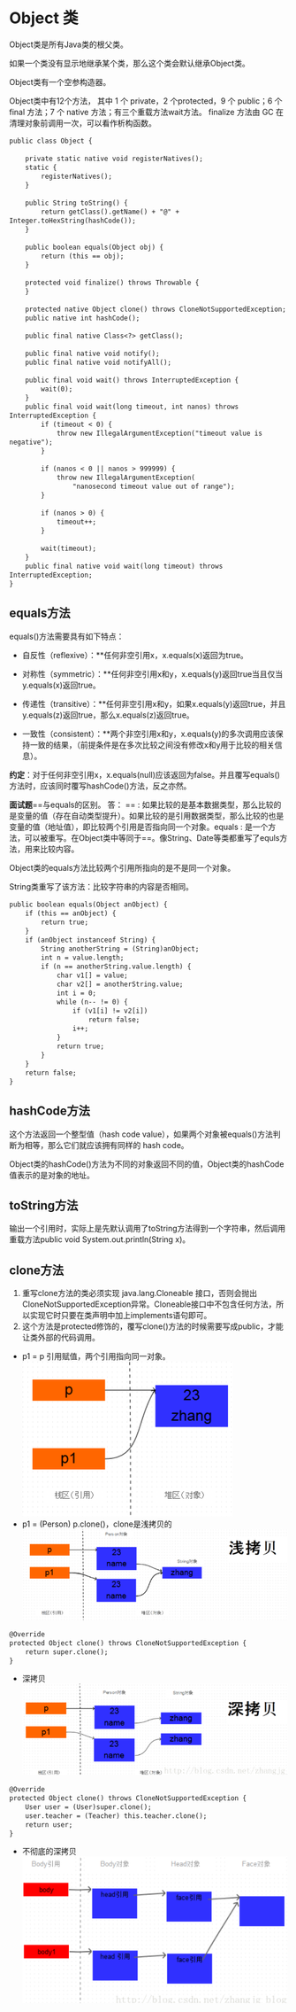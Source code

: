 # Object 类
Object类是所有Java类的根父类。

如果一个类没有显示地继承某个类，那么这个类会默认继承Object类。

Object类有一个空参构造器。

Object类中有12个方法， 其中 1 个 private，2 个protected，9 个 public；6 个 final 方法；7 个 native 方法；有三个重载方法wait方法。 finalize 方法由 GC 在清理对象前调用一次，可以看作析构函数。

```
public class Object {

    private static native void registerNatives();
    static {
        registerNatives();
    }

    public String toString() {
        return getClass().getName() + "@" + Integer.toHexString(hashCode());
    }

    public boolean equals(Object obj) {
        return (this == obj);
    }
        
    protected void finalize() throws Throwable {
    }
    
    protected native Object clone() throws CloneNotSupportedException;
    public native int hashCode();
    
    public final native Class<?> getClass();
    
    public final native void notify();
    public final native void notifyAll();
    
    public final void wait() throws InterruptedException {
        wait(0);
    }
    public final void wait(long timeout, int nanos) throws InterruptedException {
        if (timeout < 0) {
            throw new IllegalArgumentException("timeout value is negative");
        }

        if (nanos < 0 || nanos > 999999) {
            throw new IllegalArgumentException(
                "nanosecond timeout value out of range");
        }

        if (nanos > 0) {
            timeout++;
        }

        wait(timeout);
    }
    public final native void wait(long timeout) throws InterruptedException;
}
```

## equals方法
equals()方法需要具有如下特点：

- 自反性（reflexive）：**任何非空引用x，x.equals(x)返回为true。

- 对称性（symmetric）：**任何非空引用x和y，x.equals(y)返回true当且仅当y.equals(x)返回true。

- 传递性（transitive）：**任何非空引用x和y，如果x.equals(y)返回true，并且y.equals(z)返回true，那么x.equals(z)返回true。

- 一致性（consistent）：**两个非空引用x和y，x.equals(y)的多次调用应该保持一致的结果，（前提条件是在多次比较之间没有修改x和y用于比较的相关信息）。

**约定**：对于任何非空引用x，x.equals(null)应该返回为false。并且覆写equals()方法时，应该同时覆写hashCode()方法，反之亦然。

**面试题**==与equals的区别。​ 答：​ == : 如果比较的是基本数据类型，那么比较的是变量的值（存在自动类型提升）。如果比较的是引用数据类型，那么比较的也是变量的值（地址值），即比较两个引用是否指向同一个对象。​ equals : 是一个方法，可以被重写。在Object类中等同于==。像String、Date等类都重写了equls方法，用来比较内容。

Object类的equals方法比较两个引用所指向的是不是同一个对象。

String类重写了该方法：比较字符串的内容是否相同。
```
public boolean equals(Object anObject) {
    if (this == anObject) {
        return true;
    }
    if (anObject instanceof String) {
        String anotherString = (String)anObject;
        int n = value.length;
        if (n == anotherString.value.length) {
            char v1[] = value;
            char v2[] = anotherString.value;
            int i = 0;
            while (n-- != 0) {
                if (v1[i] != v2[i])
                    return false;
                i++;
            }
            return true;
        }
    }
    return false;
}
```

## hashCode方法
这个方法返回一个整型值（hash code value），如果两个对象被equals()方法判断为相等，那么它们就应该拥有同样的 hash code。

Object类的hashCode()方法为不同的对象返回不同的值，Object类的hashCode值表示的是对象的地址。

## toString方法
输出一个引用时，实际上是先默认调用了toString方法得到一个字符串，然后调用重载方法public void System.out.println(String x)。

## clone方法
1. 重写clone方法的类必须实现 java.lang.Cloneable 接口，否则会抛出CloneNotSupportedException异常。Cloneable接口中不包含任何方法，所以实现它时只要在类声明中加上implements语句即可。
2. 这个方法是protected修饰的，覆写clone()方法的时候需要写成public，才能让类外部的代码调用。
- p1 = p 引用赋值，两个引用指向同一对象。
![clone](../../img/JavaBase/Object-clone方法-1.png)
- p1 = (Person) p.clone()，clone是浅拷贝的
![clone](../../img/JavaBase/Object-clone方法-2.png)
```
@Override
protected Object clone() throws CloneNotSupportedException {
    return super.clone();
}
```
- 深拷贝
![clone](../../img/JavaBase/Object-clone方法-3.png)
```
@Override
protected Object clone() throws CloneNotSupportedException {
    User user = (User)super.clone();
    user.teacher = (Teacher) this.teacher.clone();
    return user;
}
```
- 不彻底的深拷贝
![clone](../../img/JavaBase/Object-clone方法-4.png)